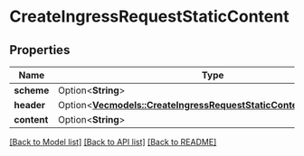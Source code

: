 # CreateIngressRequestStaticContent

## Properties

Name | Type | Description | Notes
------------ | ------------- | ------------- | -------------
**scheme** | Option<**String**> |  | [optional]
**header** | Option<[**Vec<models::CreateIngressRequestStaticContentHeaderInner>**](CreateIngressRequest_staticContent_header_inner.md)> |  | [optional]
**content** | Option<**String**> |  | [optional]

[[Back to Model list]](../README.md#documentation-for-models) [[Back to API list]](../README.md#documentation-for-api-endpoints) [[Back to README]](../README.md)


